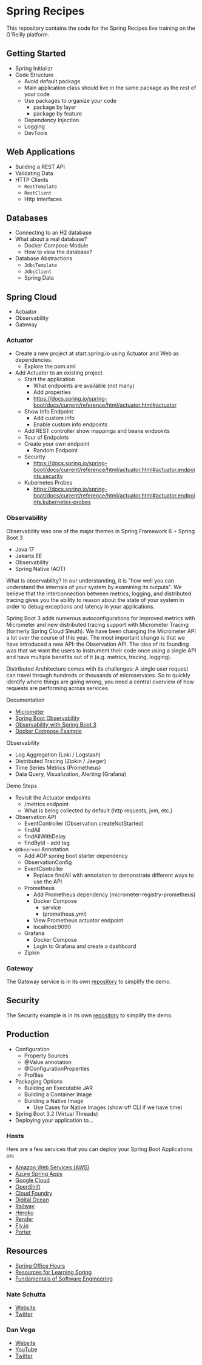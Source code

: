 # Spring Recipes

This repository contains the code for the Spring Recipes live training on the O'Reilly platform.

## Getting Started

- Spring Initializr
- Code Structure
  - Avoid default package
  - Main application class should live in the same package as the rest of your code
  - Use packages to organize your code
    - package by layer 
    - package by feature
  - Dependency Injection
  - Logging
  - DevTools

## Web Applications

- Building a REST API
- Validating Data
- HTTP Clients
  - `RestTemplate`
  - `RestClient`
  - Http Interfaces

## Databases

- Connecting to an H2 database
- What about a real database? 
  - Docker Compose Module
  - How to view the database?
- Database Abstractions 
  - `JdbcTemplate`
  - `JdbcClient`
  - Spring Data

## Spring Cloud

- Actuator
- Observability
- Gateway

### Actuator

- Create a new project at start.spring.io using Actuator and Web as dependencies.
  - Explore the pom.xml
- Add Actuator to an existing project
  - Start the application
    - What endpoints are available (not many)
    - Add properties
    - https://docs.spring.io/spring-boot/docs/current/reference/html/actuator.html#actuator
  - Show Info Endpoint
    - Add custom info
    - Enable custom info endpoints
  - Add REST controller show mappings and beans endpoints
  - Tour of Endpoints
  - Create your own endpoint
    - Random Endpoint
  - Security
    - https://docs.spring.io/spring-boot/docs/current/reference/html/actuator.html#actuator.endpoints.security
  - Kubernetes Probes
    - https://docs.spring.io/spring-boot/docs/current/reference/html/actuator.html#actuator.endpoints.kubernetes-probes

### Observability

Observability was one of the major themes in Spring Framework 6 + Spring Boot 3

- Java 17
- Jakarta EE
- Observability
- Spring Native (AOT)

What is observability? In our understanding, it is "how well you can understand the internals of your system by examining its outputs". We believe that the interconnection between metrics, logging, and distributed tracing gives you the ability to reason about the state of your system in order to debug exceptions and latency in your applications.

Spring Boot 3 adds numerous autoconfigurations for improved metrics with Micrometer and new distributed tracing support with Micrometer Tracing (formerly Spring Cloud Sleuth). We have been changing the Micrometer API a lot over the course of this year. The most important change is that we have introduced a new API: the Observation API.
The idea of its founding was that we want the users to instrument their code once using a single API and have multiple benefits out of it (e.g. metrics, tracing, logging).

Distributed Architecture comes with its challenges:
A single user request can travel through hundreds or thousands of microservices. So to quickly identify where things are going wrong, you need a central overview of how requests are performing across services.

Documentation
- [Micrometer](https://micrometer.io/)
- [Spring Boot Observability](https://docs.spring.io/spring-boot/docs/current/reference/html/actuator.html#actuator.observability)
- [Observability with Spring Boot 3](https://spring.io/blog/2022/10/12/observability-with-spring-boot-3)
- [Docker Compose Example](https://github.com/marcingrzejszczak/observability-boot-blog-post )

Observability
- Log Aggregation (Loki / Logstash)
- Distributed Tracing (Zipkin / Jaeger)
- Time Series Metrics (Prometheus)
- Data Query, Visualization, Alerting (Grafana)

Demo Steps

- Revisit the Actuator endpoints
  - /metrics endpoint
  - What is being collected by default (http requests, jvm, etc.)
- Observation API
  - EventController (Observation.createNotStarted)
  - findAll
  - findAllWithDelay
  - findById - add tag
- `@Observed` Annotation
  - Add AOP spring boot starter dependency
  - ObservationConfig
  - EventController
    - Replace findAll with annotation to demonstrate different ways to use the API
  - Prometheus
    - Add Prometheus dependency (micrometer-registry-prometheus)
    - Docker Compose
      - service
      - (prometheus.yml)
    - View Prometheus actuator endpoint
    - localhost:9090
  - Grafana
    - Docker Compose
    - Login to Grafana and create a dashboard
  - Zipkin

### Gateway

The Gateway service is in its own [repository](https://github.com/spring-recipes/gateway-service) to simplify the demo.

## Security

The Security example is in its own [repository](https://github.com/spring-recipes/secure) to simplify the demo.

## Production

- Configuration
  - Property Sources
  - @Value annotation
  - @ConfigurationProperties
  - Profiles
- Packaging Options
  - Building an Executable JAR
  - Building a Container Image
  - Building a Native Image
    - Use Cases for Native Images (show off CLI if we have time)
- Spring Boot 3.2 (Virtual Threads)
- Deploying your application to...

### Hosts

Here are a few services that you can deploy your Spring Boot Applications on:

- [Amazon Web Services (AWS)](https://aws.amazon.com/)
- [Azure Spring Apps](https://azure.microsoft.com/en-us/products/spring-apps)
- [Google Cloud](https://cloud.google.com/)
- [OpenShift](https://www.redhat.com/en/technologies/cloud-computing/openshift)
- [Cloud Foundry](https://www.cloudfoundry.org/)
- [Digital Ocean](https://www.digitalocean.com/)
- [Railway](https://railway.app/)
- [Heroku](https://www.heroku.com/)
- [Render](https://render.com/)
- [Fly.io](https://fly.io/)
- [Porter](https://porter.run/)

## Resources

- [Spring Office Hours](https://springofficehours.io)
- [Resources for Learning Spring](https://github.com/spring-office-hours/resources-learning-spring)
- [Fundamentals of Software Engineering](https://learning.oreilly.com/library/view/fundamentals-of-software/9781098143220/)

### Nate Schutta

- [Website](http://ntschutta.io/)
- [Twitter](https://twitter.com/ntschutta)

### Dan Vega

- [Website](https://www.danvega.dev/)
- [YouTube](https://www.youtube.com/@danvega)
- [Twitter](https://twitter.com/therealdanvega)

